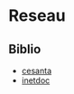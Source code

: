 # Reseau

## Biblio

- [cesanta](https://cesanta.com/docs/overview/usage-example.html)
- [inetdoc](https://inetdoc.net/guides/iptables-tutorial/mangletable.html)
